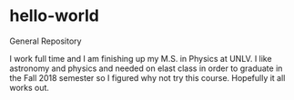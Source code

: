 # hello-world
General Repository

I work full time and I am finishing up my M.S. in Physics at UNLV. I like astronomy and physics and needed on elast class in order to graduate in the Fall 2018 semester so I figured why not try this course. Hopefully it all works out.
